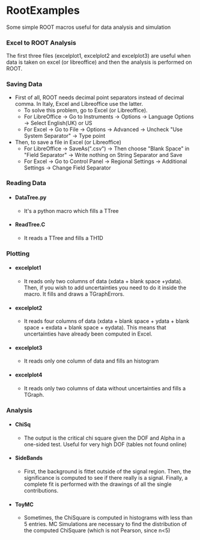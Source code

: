 # RootExamples
Some simple ROOT macros useful for data analysis and simulation

### Excel to ROOT Analysis
The first three files (excelplot1, excelplot2 and excelplot3) are useful when data is taken on excel (or libreoffice) and then the analysis is performed on ROOT. 

### Saving Data
- First of all, ROOT needs decimal point separators instead of decimal comma. In Italy, Excel and Libreoffice use the latter.
  - To solve this problem, go to Excel (or Libreoffice).
  - For LibreOffice -> Go to Instruments -> Options -> Language Options -> Select English(UK) or US
  - For Excel -> Go to File -> Options -> Advanced -> Uncheck "Use System Separator" -> Type point
- Then, to save a file in Excel (or Libreoffice)
  - For LibreOffice -> SaveAs(".csv") -> Then choose "Blank Space" in "Field Separator" -> Write nothing on String Separator and Save
  - For Excel -> Go to Control Panel -> Regional Settings -> Additional Settings -> Change Field Separator

### Reading Data
- #### DataTree.py 
  - It's a python macro which fills a TTree
- #### ReadTree.C
  - It reads a TTree and fills a TH1D
  
### Plotting
- #### excelplot1
  - It reads only two columns of data (xdata + blank space +ydata). Then, if you wish to add uncertainties you need to do it inside the macro. It fills and draws a TGraphErrors.
- #### excelplot2
  - It reads four columns of data (xdata + blank space + ydata + blank space + exdata + blank space + eydata). This means that uncertainties have already been computed in Excel.
- #### excelplot3
  - It reads only one column of data and fills an histogram
- #### excelplot4
  - It reads only two columns of data without uncertainties and fills a TGraph.

### Analysis
- #### ChiSq
  - The output is the critical chi square given the DOF and Alpha in a one-sided test. Useful for very high DOF (tables not found online)
- #### SideBands
  - First, the background is fittet outside of the signal region. Then, the significance is computed to see if there really is a signal. Finally, a complete fit is performed with the drawings of all the single contributions.
- #### ToyMC
  - Sometimes, the ChiSquare is computed in histograms with less than 5 entries. MC Simulations are necessary to find the distribution of the computed ChiSquare (which is not Pearson, since n<5)
